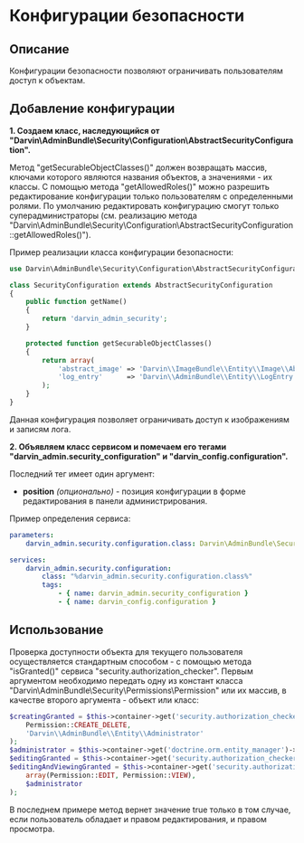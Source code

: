 Конфигурации безопасности
=========================

## Описание

Конфигурации безопасности позволяют ограничивать пользователям доступ к объектам.

## Добавление конфигурации

**1. Создаем класс, наследующийся от "Darvin\AdminBundle\Security\Configuration\AbstractSecurityConfiguration".**

Метод "getSecurableObjectClasses()" должен возвращать массив, ключами которого являются названия объектов, а значениями - их
 классы. С помощью метода "getAllowedRoles()" можно разрешить редактирование конфигурации только пользователям с
 определенными ролями. По умолчанию редактировать конфигурацию смогут только суперадминистраторы (см. реализацию метода
 "Darvin\AdminBundle\Security\Configuration\AbstractSecurityConfiguration::getAllowedRoles()").

Пример реализации класса конфигурации безопасности:

```php
use Darvin\AdminBundle\Security\Configuration\AbstractSecurityConfiguration;

class SecurityConfiguration extends AbstractSecurityConfiguration
{
    public function getName()
    {
        return 'darvin_admin_security';
    }

    protected function getSecurableObjectClasses()
    {
        return array(
            'abstract_image' => 'Darvin\\ImageBundle\\Entity\\Image\\AbstractImage',
            'log_entry'      => 'Darvin\\AdminBundle\\Entity\\LogEntry',
        );
    }
}
```

Данная конфигурация позволяет ограничивать доступ к изображениям и записям лога.

**2. Объявляем класс сервисом и помечаем его тегами "darvin_admin.security_configuration" и "darvin_config.configuration".**

Последний тег имеет один аргумент:

- **position** *(опционально)* - позиция конфигурации в форме редактирования в панели администрирования.

Пример определения сервиса:

```yaml
parameters:
    darvin_admin.security.configuration.class: Darvin\AdminBundle\Security\Configuration\SecurityConfiguration

services:
    darvin_admin.security.configuration:
        class: "%darvin_admin.security.configuration.class%"
        tags:
            - { name: darvin_admin.security_configuration }
            - { name: darvin_config.configuration }
```

## Использование

Проверка доступности объекта для текущего пользователя осуществляется стандартным способом - с помощью метода
 "isGranted()" сервиса "security.authorization_checker". Первым аргументом необходимо передать одну из констант класса
 "Darvin\AdminBundle\Security\Permissions\Permission" или их массив, в качестве второго аргумента - объект или класс:

```php
$creatingGranted = $this->container->get('security.authorization_checker')->isGranted(
    Permission::CREATE_DELETE,
    'Darvin\\AdminBundle\\Entity\\Administrator'
);
$administrator = $this->container->get('doctrine.orm.entity_manager')->find('DarvinAdminBundle:Administrator', 5);
$editingGranted = $this->container->get('security.authorization_checker')->isGranted(Permission::EDIT, $administrator);
$editingAndViewingGranted = $this->container->get('security.authorization_checker')->isGranted(
    array(Permission::EDIT, Permission::VIEW),
    $administrator
);
```

В последнем примере метод вернет значение true только в том случае, если пользователь обладает и правом редактирования, и
 правом просмотра.
